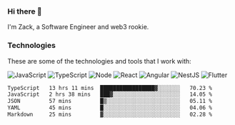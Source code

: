 ### Hi there 👋
I'm Zack, a Software Engineer and web3 rookie.

### Technologies
These are some of the technologies and tools that I work with:

![JavaScript](https://img.shields.io/badge/JavaScript-323330.svg?logo=javascript&logoColor=F7DF1E) 
![TypeScript](https://img.shields.io/badge/TypeScript-007ACC.svg?logo=typescript&logoColor=white) 
![Node](https://img.shields.io/badge/Node.js-43853D.svg?logo=node.js&logoColor=white)
![React](https://img.shields.io/badge/React-20232a.svg?logo=react&logoColor=61DAFB) 
![Angular](https://img.shields.io/badge/Angular-E23237.svg?logo=angularjs&logoColor=white)
![NestJS](https://img.shields.io/badge/NestJS-E0234E?logo=nestjs&logoColor=white)
![Flutter](https://img.shields.io/badge/Flutter-02569B.svg?logo=flutter&logoColor=white)

<!--START_SECTION:waka-->

```txt
TypeScript   13 hrs 11 mins  █████████████████▓░░░░░░░   70.23 %
JavaScript   2 hrs 38 mins   ███▓░░░░░░░░░░░░░░░░░░░░░   14.05 %
JSON         57 mins         █▒░░░░░░░░░░░░░░░░░░░░░░░   05.11 %
YAML         45 mins         █░░░░░░░░░░░░░░░░░░░░░░░░   04.06 %
Markdown     25 mins         ▓░░░░░░░░░░░░░░░░░░░░░░░░   02.28 %
```

<!--END_SECTION:waka-->
